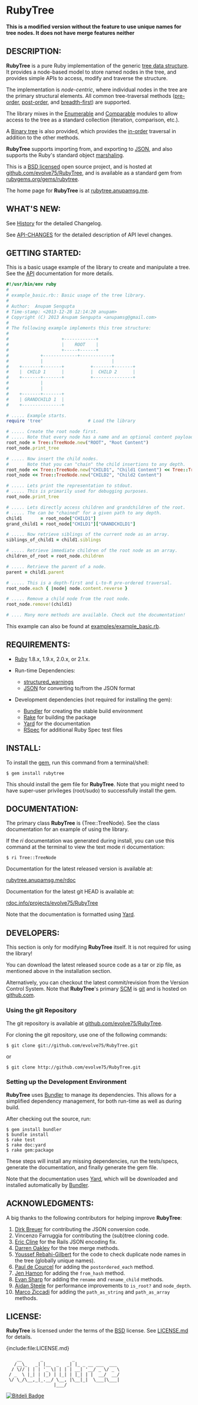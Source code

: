 <!--
  README.md

  Copyright (C) 2006-2015 Anupam Sengupta (anupamsg@gmail.com)

-->
# **RubyTree** #

**This is a modified version without the feature to use unique names for tree nodes. It does not have merge features neither**

## DESCRIPTION: ##

**RubyTree** is a pure Ruby implementation of the generic
[tree data structure][tree_data_structure]. It provides a node-based model to
store named nodes in the tree, and provides simple APIs to access, modify and
traverse the structure.

The implementation is *node-centric*, where individual nodes in the tree are the
primary structural elements. All common tree-traversal methods ([pre-order][],
[post-order][], and [breadth-first][]) are supported.

The library mixes in the [Enumerable][] and [Comparable][] modules to allow
access to the tree as a standard collection (iteration, comparison, etc.).

A [Binary tree][] is also provided, which provides the [in-order][] traversal in
addition to the other methods.

**RubyTree** supports importing from, and exporting to [JSON][], and also
supports the Ruby's standard object [marshaling][].

This is a [BSD licensed][BSD] open source project, and is hosted at
[github.com/evolve75/RubyTree][rt@github], and is available as a standard gem
from [rubygems.org/gems/rubytree][rt_gem].

The home page for **RubyTree** is at [rubytree.anupamsg.me][rt_site].

## WHAT'S NEW: ##

See [History](./History.rdoc) for the detailed Changelog.

See [API-CHANGES](./API-CHANGES.rdoc) for the detailed description of
API level changes.

## GETTING STARTED: ##

This is a basic usage example of the library to create and manipulate a tree.
See the [API][rt_doc] documentation for more details.

```ruby
#!/usr/bin/env ruby
#
# example_basic.rb:: Basic usage of the tree library.
#
# Author:  Anupam Sengupta
# Time-stamp: <2013-12-28 12:14:20 anupam>
# Copyright (C) 2013 Anupam Sengupta <anupamsg@gmail.com>
#
# The following example implements this tree structure:
#
#                    +------------+
#                    |    ROOT    |
#                    +-----+------+
#            +-------------+------------+
#            |                          |
#    +-------+-------+          +-------+-------+
#    |  CHILD 1      |          |  CHILD 2      |
#    +-------+-------+          +---------------+
#            |
#            |
#    +-------+-------+
#    | GRANDCHILD 1  |
#    +---------------+

# ..... Example starts.
require 'tree'                 # Load the library

# ..... Create the root node first.
# ..... Note that every node has a name and an optional content payload.
root_node = Tree::TreeNode.new("ROOT", "Root Content")
root_node.print_tree

# ..... Now insert the child nodes.
#       Note that you can "chain" the child insertions to any depth.
root_node << Tree::TreeNode.new("CHILD1", "Child1 Content") << Tree::TreeNode.new("GRANDCHILD1", "GrandChild1 Content")
root_node << Tree::TreeNode.new("CHILD2", "Child2 Content")

# ..... Lets print the representation to stdout.
# ..... This is primarily used for debugging purposes.
root_node.print_tree

# ..... Lets directly access children and grandchildren of the root.
# ..... The can be "chained" for a given path to any depth.
child1       = root_node["CHILD1"]
grand_child1 = root_node["CHILD1"]["GRANDCHILD1"]

# ..... Now retrieve siblings of the current node as an array.
siblings_of_child1 = child1.siblings

# ..... Retrieve immediate children of the root node as an array.
children_of_root = root_node.children

# ..... Retrieve the parent of a node.
parent = child1.parent

# ..... This is a depth-first and L-to-R pre-ordered traversal.
root_node.each { |node| node.content.reverse }

# ..... Remove a child node from the root node.
root_node.remove!(child1)

# .... Many more methods are available. Check out the documentation!
```

This example can also be found at
[examples/example_basic.rb](examples/example_basic.rb).

## REQUIREMENTS: ##

* [Ruby][] 1.8.x, 1.9.x, 2.0.x, or 2.1.x.


* Run-time Dependencies:
    * [structured_warnings][]
    * [JSON][] for converting to/from the JSON format


* Development dependencies (not required for installing the gem):
    * [Bundler][] for creating the stable build environment
    * [Rake][] for building the package
    * [Yard][] for the documentation
    * [RSpec][] for additional Ruby Spec test files

## INSTALL: ##

To install the [gem][rt_gem], run this command from a terminal/shell:

    $ gem install rubytree

This should install the gem file for **RubyTree**. Note that you might need to
have super-user privileges (root/sudo) to successfully install the gem.

## DOCUMENTATION: ##

The primary class **RubyTree** is {Tree::TreeNode}. See the class
documentation for an example of using the library.

If the *ri* documentation was generated during install, you can use this
command at the terminal to view the text mode ri documentation:

    $ ri Tree::TreeNode

Documentation for the latest released version is available at:

[rubytree.anupamsg.me/rdoc][rt_doc]

Documentation for the latest git HEAD is available at:

[rdoc.info/projects/evolve75/RubyTree][rt_doc@head]

Note that the documentation is formatted using [Yard][].

## DEVELOPERS: ##

This section is only for modifying **RubyTree** itself. It is not required for
using the library!

You can download the latest released source code as a tar or zip file, as
mentioned above in the installation section.

Alternatively, you can checkout the latest commit/revision from the Version
Control System. Note that **RubyTree**'s primary [SCM][] is [git][] and is
hosted on [github.com][rt@github].

### Using the git Repository ###

The git repository is available at [github.com/evolve75/RubyTree][rt@github].

For cloning the git repository, use one of the following commands:

    $ git clone git://github.com/evolve75/RubyTree.git

or

    $ git clone http://github.com/evolve75/RubyTree.git

### Setting up the Development Environment ###

**RubyTree** uses [Bundler][] to manage its dependencies. This allows for a
simplified dependency management, for both run-time as well as during build.

After checking out the source, run:

    $ gem install bundler
    $ bundle install
    $ rake test
    $ rake doc:yard
    $ rake gem:package

These steps will install any missing dependencies, run the tests/specs,
generate the documentation, and finally generate the gem file.

Note that the documentation uses [Yard][], which will be
downloaded and installed automatically by [Bundler][].

## ACKNOWLEDGMENTS: ##

A big thanks to the following contributors for helping improve **RubyTree**:

1. [Dirk Breuer](http://github.com/railsbros-dirk) for contributing the JSON
   conversion code.
2. Vincenzo Farruggia for contributing the (sub)tree cloning code.
3. [Eric Cline](https://github.com/escline) for the Rails JSON encoding fix.
4. [Darren Oakley](https://github.com/dazoakley) for the tree merge methods.
5. [Youssef Rebahi-Gilbert](https://github.com/ysf) for the code to check
   duplicate node names in the tree (globally unique names).
6. [Paul de Courcel](https://github.com/pdecourcel) for adding the
   `postordered_each` method.
7. [Jen Hamon](http://www.github.com/jhamon) for adding the `from_hash` method.
8. [Evan Sharp](https://github.com/packetmonkey) for adding the `rename` and
   `rename_child` methods.
9. [Aidan Steele](https://github.com/aidansteele) for performance improvements
   to `is_root?` and `node_depth`.
10. [Marco Ziccadi](https://github.com/MZic) for adding the `path_as_string` and
    `path_as_array` methods.

## LICENSE: ##

**RubyTree** is licensed under the terms of the [BSD][] license. See
[LICENSE.md](./LICENSE.md) for details.

{include:file:LICENSE.md}

        __       _           _
       /__\_   _| |__  _   _| |_ _ __ ___  ___
      / \// | | | '_ \| | | | __| '__/ _ \/ _ \
     / _  \ |_| | |_) | |_| | |_| | |  __/  __/
     \/ \_/\__,_|_.__/ \__, |\__|_|  \___|\___|
                      |___/

[BSD]:                  http://opensource.org/licenses/bsd-license.php "BSD License"
[Binary tree]:          http://en.wikipedia.org/wiki/Binary_tree "Binary Tree Data Structure"
[Bundler]:              http://bundler.io "Bundler"
[Comparable]:           http://ruby-doc.org/core-1.8.7/Comparable.html "Comparable mix-in"
[Enumerable]:           http://ruby-doc.org/core-1.9.3/Enumerable.html "Enumerable mix-in"
[JSON]:                 http://flori.github.com/json "JSON"
[Rake]:                 https://rubygems.org/gems/rake "Rake"
[Ruby]:                 http://www.ruby-lang.org "Ruby Programming Language"
[SCM]:                  http://en.wikipedia.org/wiki/Source_Code_Management "Source Code Management"
[Yard]:                 http://yardoc.org "Yard Document Generator"
[breadth-first]:        http://en.wikipedia.org/wiki/Breadth-first_search "Breadth-first (level-first) Traversal"
[git]:                  http://git-scm.com "Git SCM"
[in-order]:             http://en.wikipedia.org/wiki/Tree_traversal#In-order "In-order (symmetric) Traversal"
[marshaling]:           http://ruby-doc.org/core-1.8.7/Marshal.html "Marshaling in Ruby"
[post-order]:           http://en.wikipedia.org/wiki/Tree_traversal#Post-order "Post-ordered Traversal"
[pre-order]:            http://en.wikipedia.org/wiki/Tree_traversal#Pre-order "Pre-ordered Traversal"
[rt@github]:            http://github.com/evolve75/RubyTree "RubyTree Project Page on Github"
[rt_doc@head]:          http://rdoc.info/projects/evolve75/RubyTree "RubyTree Documentation for VCS Head"
[rt_doc]:               http://rubytree.anupamsg.me/rdoc "RubyTree Documentation"
[rt_gem]:               http://rubygems.org/gems/rubytree "RubyTree Gem"
[rt_site]:              http://rubytree.anupamsg.me "RubyTree Site"
[structured_warnings]:  http://github.com/schmidt/structured_warnings "structured_warnings"
[tree_data_structure]:  http://en.wikipedia.org/wiki/Tree_data_structure "Tree Data Structure"
[RSpec]:                https://relishapp.com/rspec/

[![Bitdeli Badge](https://d2weczhvl823v0.cloudfront.net/evolve75/rubytree/trend.png)](https://bitdeli.com/free "Bitdeli Badge")
